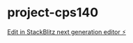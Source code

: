 # project-cps140

[Edit in StackBlitz next generation editor ⚡️](https://stackblitz.com/~/github.com/anonymous-alfiqur/project-cps140)